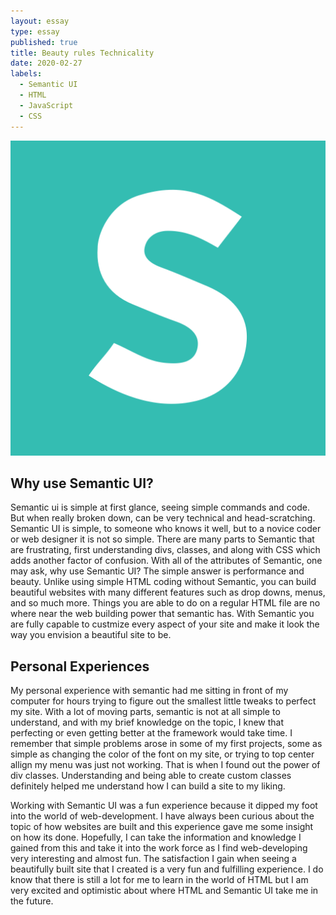 ```yaml
---
layout: essay
type: essay
published: true
title: Beauty rules Technicality
date: 2020-02-27
labels:
  - Semantic UI
  - HTML
  - JavaScript
  - CSS
---
```


<img class="ui top aligned medium image" src="../images/semantic.png">

## Why use Semantic UI?

Semantic ui is simple at first glance, seeing simple commands and code.  But when really broken down, can be very technical and head-scratching.  Semantic UI is simple, to someone who knows it well, but to a novice coder or web designer it is not so simple.  There are many parts to Semantic that are frustrating, first understanding divs, classes, and along with CSS which adds another factor of confusion.  With all of the attributes of Semantic, one may ask, why use Semantic UI?  The simple answer is performance and beauty.  Unlike using simple HTML coding without Semantic, you can build beautiful websites with many different features such as drop downs, menus, and so much more.  Things you are able to do on a regular HTML file are no where near the web building power that semantic has.  With Semantic you are fully capable to custmize every aspect of your site and make it look the way you envision a beautiful site to be.

## Personal Experiences
My personal experience with semantic had me sitting in front of my computer for hours trying to figure out the smallest little tweaks to perfect my site.  With a lot of moving parts, semantic is not at all simple to understand, and with my brief knowledge on the topic, I knew that perfecting or even getting better at the framework would take time.  I remember that simple problems arose in some of my first projects, some as simple as changing the color of the font on my site, or trying to top center allign my menu was just not working.  That is when I found out the power of div classes.  Understanding and being able to create custom classes definitely helped me understand how I can build a site to my liking.  

Working with Semantic UI was a fun experience because it dipped my foot into the world of web-development.  I have always been curious about the topic of how websites are built and this experience gave me some insight on how its done.  Hopefully, I can take the information and knowledge I gained from this and take it into the work force as I find web-developing very interesting and almost fun.  The satisfaction I gain when seeing a beautifully built site that I created is a very fun and fulfilling experience.  I do know that there is still a lot for me to learn in the world of HTML but I am very excited and optimistic about where HTML and Semantic UI take me in the future. 
